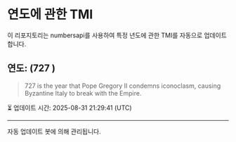 
# 연도에 관한 TMI

이 리포지토리는 numbersapi를 사용하여 특정 년도에 관한 TMI를 자동으로 업데이트합니다.

## 연도: (727 )
> 727 is the year that Pope Gregory II condemns iconoclasm, causing Byzantine Italy to break with the Empire.

⏳ 업데이트 시간: 2025-08-31 21:29:41 (UTC)

---
자동 업데이트 봇에 의해 관리됩니다.
